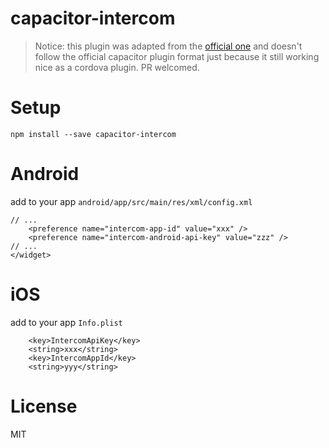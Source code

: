 # capacitor-intercom

> Notice: this plugin was adapted from the [official one](https://github.com/intercom/intercom-cordova) and doesn't follow the official capacitor plugin format just because it still working nice as a cordova plugin. PR welcomed.

# Setup

`npm install --save capacitor-intercom`

# Android

add to your app `android/app/src/main/res/xml/config.xml`

```
// ...
    <preference name="intercom-app-id" value="xxx" />
    <preference name="intercom-android-api-key" value="zzz" />   
// ...
</widget>
```

# iOS

add to your app `Info.plist`

```
	<key>IntercomApiKey</key>
	<string>xxx</string>
	<key>IntercomAppId</key>
	<string>yyy</string>  
```

# License

MIT